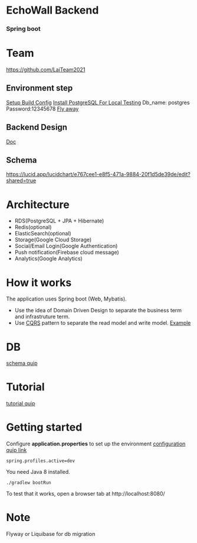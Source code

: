 # EchoWall Backend

### Spring boot

# Team 
https://github.com/LaiTeam2021 

## Environment step
[Setup Build Config](https://developerforfun.quip.com/vn1XAQS5KVCn/Spring-Configuration)
[Install PostgreSQL For Local Testing](https://www.postgresql.org/download/)
Db_name: postgres Password:12345678
[Fly away](https://www.callicoder.com/spring-boot-flyway-database-migration-example/)

## Backend Design
[Doc](https://jranfkckd2.larksuite.com/docs/docusOl6eMHbFI3blhtXp5eytag)
## Schema
https://lucid.app/lucidchart/e767cee1-e8f5-471a-9884-20f1d5de39de/edit?shared=true 


# Architecture
* RDS(PostgreSQL + JPA + Hibernate)  
* Redis(optional) 
* ElasticSearch(optional)  
* Storage(Google Cloud Storage)
* Social/Email Login(Google Authentication)
* Push notification(Firebase cloud message)
* Analytics(Google Analytics)
 
# How it works
 
 The application uses Spring boot (Web, Mybatis).
 
 * Use the idea of Domain Driven Design to separate the business term and infrastruture term.
 * Use [CQRS](https://martinfowler.com/bliki/CQRS.html) pattern to separate the read model and write model. [Example](https://www.baeldung.com/cqrs-for-a-spring-rest-api)
 
# DB
[schema quip](https://developerforfun.quip.com/QaX0AqkJCPbf/DB-Schema)


# Tutorial
[tutorial quip](https://developerforfun.quip.com/c7cDAVm16Tzb/Environment)

# Getting started

Configure **application.properties** to set up the environment
[configuration quip link](https://developerforfun.quip.com/lMMNOrJSI2ZR/Spring)

``
    spring.profiles.active=dev 
``    

You need Java 8 installed.

    ./gradlew bootRun

To test that it works, open a browser tab at http://localhost:8080/

# Note
Flyway or Liquibase for db migration

